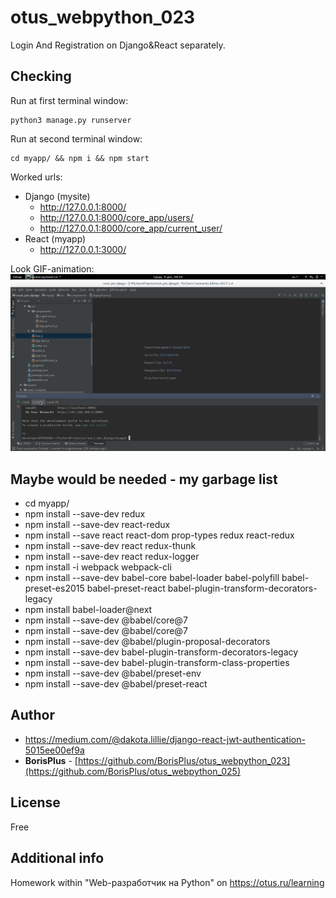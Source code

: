 # otus_webpython_023

Login And Registration on Django&React separately.


## Checking


Run at first terminal window:
```
python3 manage.py runserver
```

Run at second terminal window:

```
cd myapp/ && npm i && npm start
```

Worked urls:
* Django (mysite)
  * http://127.0.0.1:8000/
  * http://127.0.0.1:8000/core_app/users/
  * http://127.0.0.1:8000/core_app/current_user/
* React (myapp)
  * http://127.0.0.1:3000/


Look GIF-animation:
<kbd>![jwt.png](README.files/img/screencasts/jwt.gif)</kbd>

## Maybe would be needed - my garbage list

 * cd myapp/
 * npm install --save-dev redux
 * npm install --save-dev react-redux
 * npm install --save react react-dom prop-types redux react-redux
 * npm install --save-dev react redux-thunk
 * npm install --save-dev react redux-logger
 * npm install -i webpack webpack-cli
 * npm install --save-dev babel-core babel-loader babel-polyfill babel-preset-es2015 babel-preset-react babel-plugin-transform-decorators-legacy 
 * npm install babel-loader@next
 * npm install --save-dev @babel/core@7
 * npm install --save-dev @babel/core@7
 * npm install --save-dev @babel/plugin-proposal-decorators
 * npm install --save-dev babel-plugin-transform-decorators-legacy
 * npm install --save-dev babel-plugin-transform-class-properties
 * npm install --save-dev @babel/preset-env
 * npm install --save-dev @babel/preset-react
 
## Author

* https://medium.com/@dakota.lillie/django-react-jwt-authentication-5015ee00ef9a
* **BorisPlus** - [https://github.com/BorisPlus/otus_webpython_023](https://github.com/BorisPlus/otus_webpython_025)

## License

Free

## Additional info

Homework within "Web-разработчик на Python" on https://otus.ru/learning
